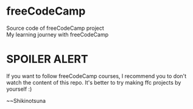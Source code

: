 # freeCodeCamp
Source code of freeCodeCamp project <br>
My learning journey with freeCodeCamp

# SPOILER ALERT
If you want to follow freeCodeCamp courses, I recommend you to don't watch the content of this repo.
It's better to try making ffc projects by yourself :)

~~Shikinotsuna
